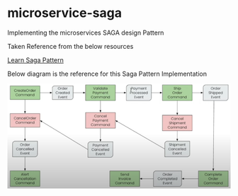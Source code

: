 # microservice-saga
Implementing the microservices SAGA design Pattern

Taken Reference from the below resources

[Learn Saga Pattern](https://learn.microsoft.com/en-us/azure/architecture/reference-architectures/saga/saga)

Below diagram is the reference for this Saga Pattern Implementation

![Saga-flow-duagram](./img.png)





